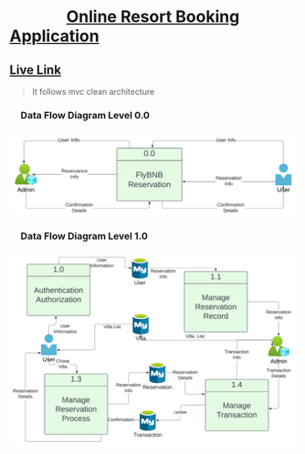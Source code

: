 # &nbsp;&nbsp;&nbsp;&nbsp;&nbsp;&nbsp;&nbsp;&nbsp;&nbsp;&nbsp;&nbsp;&nbsp;&nbsp;&nbsp;&nbsp;[Online Resort Booking Application](http://mhtanim2-001-site1.jtempurl.com)&nbsp;&nbsp;&nbsp;&nbsp;&nbsp;
## [Live Link](http://mhtanim2-001-site1.jtempurl.com)
> It follows mvc clean architecture
### &nbsp;&nbsp;&nbsp;&nbsp; Data Flow Diagram Level 0.0
![Data Flow Diagram Level 0](/AirBnb.Web/wwwroot/images/FlyBnb_DFD0.jpeg)
### &nbsp;&nbsp;&nbsp;&nbsp; Data Flow Diagram Level 1.0
![Data Flow Diagram Level 0](/AirBnb.Web/wwwroot/images/FlyBNB_DFD1.jpeg)

